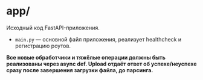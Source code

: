 # app/

Исходный код FastAPI-приложения.

- `main.py` — основной файл приложения, реализует healthcheck и регистрацию роутов. 
 
**Все новые обработчики и тяжёлые операции должны быть реализованы через async def. Upload отдаёт ответ об успехе/неуспехе сразу после завершения загрузки файла, до парсинга.** 